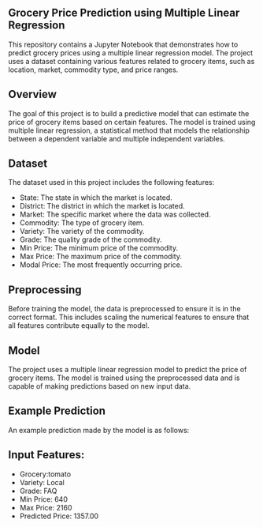 ## Grocery Price Prediction using Multiple Linear Regression ##
This repository contains a Jupyter Notebook that demonstrates how to predict grocery prices using a multiple linear regression model. The project uses a dataset containing various features related to grocery items, such as location, market, commodity type, and price ranges.

## Overview
The goal of this project is to build a predictive model that can estimate the price of grocery items based on certain features. The model is trained using multiple linear regression, a statistical method that models the relationship between a dependent variable and multiple independent variables.

## Dataset
The dataset used in this project includes the following features:

- State: The state in which the market is located.
- District: The district in which the market is located.
- Market: The specific market where the data was collected.
- Commodity: The type of grocery item.
- Variety: The variety of the commodity.
- Grade: The quality grade of the commodity.
- Min Price: The minimum price of the commodity.
- Max Price: The maximum price of the commodity.
- Modal Price: The most frequently occurring price.

## Preprocessing
Before training the model, the data is preprocessed to ensure it is in the correct format. This includes scaling the numerical features to ensure that all features contribute equally to the model.

 ## Model
The project uses a multiple linear regression model to predict the price of grocery items. The model is trained using the preprocessed data and is capable of making predictions based on new input data.

## Example Prediction
An example prediction made by the model is as follows:

## Input Features:
- Grocery:tomato
- Variety: Local
- Grade: FAQ
- Min Price: 640
- Max Price: 2160
- Predicted Price: 1357.00
